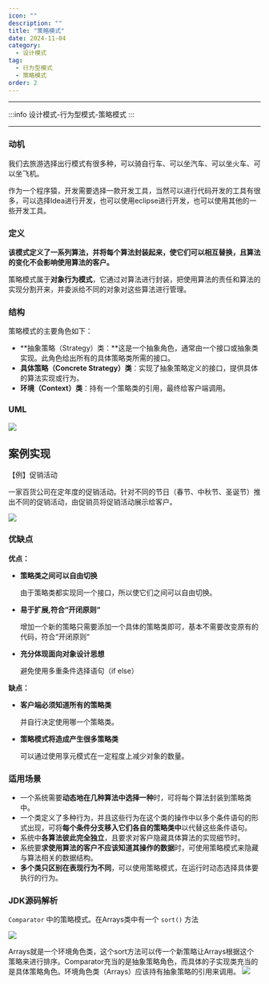 ```yaml
---
icon: ""
description: ""
title: "策略模式"
date: 2024-11-04
category:
  - 设计模式
tag:
  - 行为型模式
  - 策略模式
order: 2
---
```


---

:::info
设计模式-行为型模式-策略模式
:::

---

### 动机

我们去旅游选择出行模式有很多种，可以骑自行车、可以坐汽车、可以坐火车、可以坐飞机。

作为一个程序猿，开发需要选择一款开发工具，当然可以进行代码开发的工具有很多，可以选择Idea进行开发，也可以使用eclipse进行开发，也可以使用其他的一些开发工具。

### 定义

**该模式定义了一系列算法，并将每个算法封装起来，使它们可以相互替换，且算法的变化不会影响使用算法的客户。**

策略模式属于**对象行为模式**，它通过对算法进行封装，把使用算法的责任和算法的实现分割开来，并委派给不同的对象对这些算法进行管理。

### 结构

策略模式的主要角色如下：

- **抽象策略（Strategy）类：**这是一个抽象角色，通常由一个接口或抽象类实现。此角色给出所有的具体策略类所需的接口。
- **具体策略（Concrete Strategy）类**：实现了抽象策略定义的接口，提供具体的算法实现或行为。
- **环境（Context）类**：持有一个策略类的引用，最终给客户端调用。

### UML

![](https://drawingbed-686.pages.dev/myblog/202411042232052.png)

## 案例实现

【例】促销活动

一家百货公司在定年度的促销活动。针对不同的节日（春节、中秋节、圣诞节）推出不同的促销活动，由促销员将促销活动展示给客户。

![](https://drawingbed-686.pages.dev/myblog/202411042232780.png)

### **优缺点**

**优点：**

- **策略类之间可以自由切换**
    
    由于策略类都实现同一个接口，所以使它们之间可以自由切换。
    
- **易于扩展,符合“开闭原则“**
    
    增加一个新的策略只需要添加一个具体的策略类即可，基本不需要改变原有的代码，符合“开闭原则“
    
- **充分体现面向对象设计思想**
    
    避免使用多重条件选择语句（if else）
    

**缺点：**

- **客户端必须知道所有的策略类**
    
    并自行决定使用哪一个策略类。
    
- **策略模式将造成产生很多策略类**
    
    可以通过使用享元模式在一定程度上减少对象的数量。
    

### 适用场景

- 一个系统需要**动态地在几种算法中选择一种**时，可将每个算法封装到策略类中。
- 一个类定义了多种行为，并且这些行为在这个类的操作中以多个条件语句的形式出现，可将**每个条件分支移入它们各自的策略类中**以代替这些条件语句。
- 系统中**各算法彼此完全独立**，且要求对客户隐藏具体算法的实现细节时。
- 系统要**求使用算法的客户不应该知道其操作的数据**时，可使用策略模式来隐藏与算法相关的数据结构。
- **多个类只区别在表现行为不同**，可以使用策略模式，在运行时动态选择具体要执行的行为。

### **JDK源码解析**

`Comparator` 中的策略模式。在Arrays类中有一个 `sort()` 方法

![](https://drawingbed-686.pages.dev/myblog/202411042233518.png)

Arrays就是一个环境角色类，这个sort方法可以传一个新策略让Arrays根据这个策略来进行排序。Comparator充当的是抽象策略角色，而具体的子实现类充当的是具体策略角色。环境角色类（Arrays）应该持有抽象策略的引用来调用。
![](https://drawingbed-686.pages.dev/myblog/202411042235012.png)